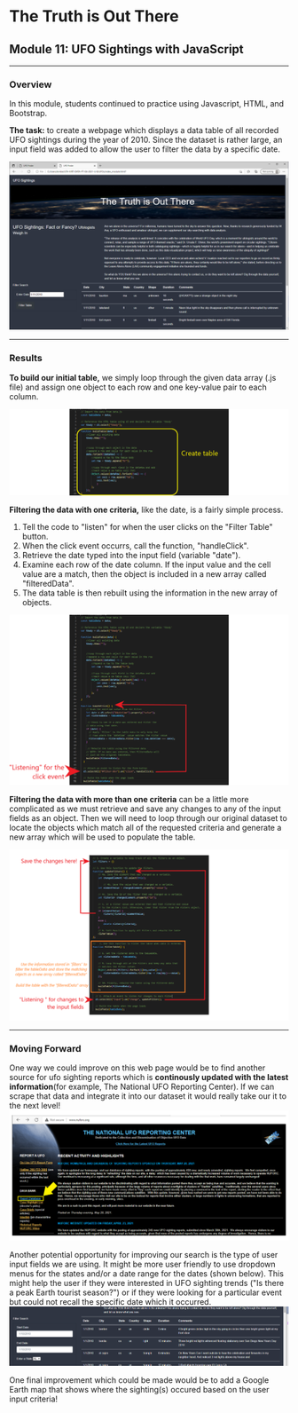 # The Truth is Out There
## Module 11: UFO Sightings with JavaScript
---
### Overview
In this module, students continued to practice using Javascript, HTML, and Bootstrap.  

**The task:** to create a webpage which displays a data table of all recorded UFO sightings during the year of 2010.  Since the dataset is rather large, an input field was added to allow the user to filter the data by a specific date.

![image of module created webpage](https://github.com/murphyk2021/UFOs/blob/9ffd9fc2334ce656ff20bfec614e22ed30645f65/static/images/module_webpage.PNG)

---
### Results
**To build our initial table,** we simply loop through the given data array (.js file) and assign one object to each row and one key-value pair to each column. 

![loop to build the table](https://github.com/murphyk2021/UFOs/blob/ef6065b3ad37ddf210370cf38f97340677cfb2e7/static/images/create%20table%20from%20js%20file.png)


**Filtering the data with one criteria,** like the date, is a fairly simple process.  

1.  Tell the code to "listen" for when the user clicks on the "Filter Table" button.  
2.  When the click event occurrs, call the function, "handleClick". 
3.  Retrieve the date typed into the input field (variable "date").  
4.  Examine each row of the date column.  If the input value and the cell value are a match, then the object is included in a new array called "filteredData".  
5.  The data table is then rebuilt using the information in the new array of objects.

![handleclick](https://github.com/murphyk2021/UFOs/blob/fd01eb760ad9ca6a9072fbc4c171bf624a0c8c4a/static/images/simple%20filter2.png)

**Filtering the data with more than one criteria** can be a little more complicated as we must retrieve and save any changes to any of the input fields as an object. Then we will need to loop through our original dataset to locate the objects which match all of the requested criteria and generate a new array which will be used to populate the table.

![code for multiple search criteria](https://github.com/murphyk2021/UFOs/blob/7d70c2c697fa8ae26a55a6c2d79316db4ec40aaa/static/images/code%20for%20multiple%20search%20criteria.png)

---
### Moving Forward
One way we could improve on this web page would be to find another source for ufo sighting reports which is **continously updated with the latest information**(for example, The National UFO Reporting Center).  If we can scrape that data and integrate it into our dataset it would really take our it to the next level!  
![UFO reporting Center HomePage](https://github.com/murphyk2021/UFOs/blob/7875f67ea5ee36f8863f533e7de144b6269ef297/static/images/national%20UFO%20reporting%20center.png)

Another potential opportunity for improving our search is the type of user input fields we are using.  It might be more user friendly to use dropdown menus for the states and/or a date range for the dates (shown below).  This might help the user if they were interested in UFO sighting trends ("Is there a peak Earth tourist season?") or if they were looking for a particular event but could not recall the specific date which it occurred.
![image of date ranges input fields](https://github.com/murphyk2021/UFOs/blob/6779754dc1bb4ff77d6065fa31419353b5729dca/static/images/improvement_1.PNG)

One final improvement which could be made would be to add a Google Earth map that shows where the sighting(s) occured based on the user input criteria!
